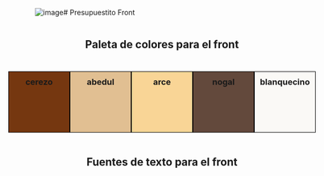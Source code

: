 ![image](https://github.com/Valuncho/PresupuestitoFront/assets/115189362/52020c94-80ac-4b7b-8865-750ed582b4ba)# Presupuestito Front

<!DOCTYPE html>
<html lang="en">
<head>
    <meta charset="UTF-8">
    <meta name="viewport" content="width=device-width, initial-scale=1.0">
 
<style>   
        #cerezo{
    border: 1px solid black;
    display: inline-block;
    padding: 10px;
    background-color: #753710;
    width: 100px;
    height: 100px;
    text-align: center;
}

#abedul{
    border: 1px solid black;
    display: inline-block;
    padding: 10px;
    background-color: #E1BF92;
    width: 100px;
    height: 100px;
    text-align: center;
}

#arce{
    border: 1px solid black;
    display: inline-block;
    padding: 10px;
    background-color: #F9D596;
    width: 100px;
    height: 100px;
    text-align: center;
}

#nogal{
    border: 1px solid black;
    display: inline-block;
    padding: 10px;
    background-color: #63493C;
    width: 100px;
    height: 100px;
    text-align: center;
}

#blanquecino{
    border: 1px solid black;
    display: inline-block;
    padding: 10px;
    background-color: #FAF9f6;
    width: 100px;
    height: 100px;
    text-align: center;
}


.flex-container{
    display: flex;
    justify-content: center;
}

h2{
    text-align: center;
}
    </style>
</head>
<body>
    <img src="blob:https://web.whatsapp.com/740b3679-609b-4eff-b892-183c1586adaa" alt="">
    <h2>Paleta de colores para el front</h2>    
    <div class="flex-container">
        <div><h3 id="cerezo">cerezo</h3></div>
        <div><h3 id="abedul">abedul</h3></div> 
        <div><h3 id="arce">arce</h3></div> 
        <div><h3 id="nogal">nogal</h3></div>
        <div><h3 id="blanquecino">blanquecino</h3></div>
    </div>
    <h2>Fuentes de texto para el front</h2> 
</body>
</html>
